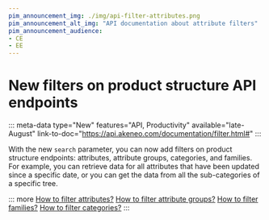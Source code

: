 ```yaml
---
pim_announcement_img: ./img/api-filter-attributes.png
pim_announcement_alt_img: "API documentation about attribute filters"
pim_announcement_audience:
- CE
- EE
---
```


# New filters on product structure API endpoints
::: meta-data type="New" features="API, Productivity" available="late-August" link-to-doc="https://api.akeneo.com/documentation/filter.html#"
:::

With the new `search` parameter, you can now add filters on product structure endpoints: attributes, attribute groups, categories, and families.
For example, you can retrieve data for all attributes that have been updated since a specific date, or you can get the data from all the sub-categories of a specific tree.

::: more
[How to filter attributes?](https://api.akeneo.com/documentation/filter.html#filter-attributes)
[How to filter attribute groups?](https://api.akeneo.com/documentation/filter.html#filter-attribute-groups)
[How to filter families?](https://api.akeneo.com/documentation/filter.html#filter-families)
[How to filter categories?](https://api.akeneo.com/documentation/filter.html#filter-categories)
:::
